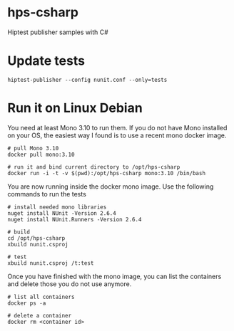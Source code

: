 # hps-csharp

Hiptest publisher samples with C#

# Update tests

```
hiptest-publisher --config nunit.conf --only=tests
```

# Run it on Linux Debian

You need at least Mono 3.10 to run them. If you do not have Mono installed on
your OS, the easiest way I found is to use a recent mono docker image.

```
# pull Mono 3.10
docker pull mono:3.10

# run it and bind current directory to /opt/hps-csharp
docker run -i -t -v $(pwd):/opt/hps-csharp mono:3.10 /bin/bash
```

You are now running inside the docker mono image. Use the following commands
to run the tests

```
# install needed mono libraries
nuget install NUnit -Version 2.6.4
nuget install NUnit.Runners -Version 2.6.4

# build
cd /opt/hps-csharp
xbuild nunit.csproj

# test
xbuild nunit.csproj /t:test
```

Once you have finished with the mono image, you can list the containers and
delete those you do not use anymore.

```
# list all containers
docker ps -a

# delete a container
docker rm <container id>
```
